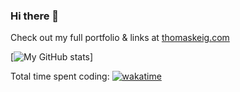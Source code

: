### Hi there 👋

Check out my full portfolio & links at [thomaskeig.com](https://thomaskeig.com)

[![My GitHub stats](https://github-readme-stats.vercel.app/api?username=thomaskeig)]

Total time spent coding: [![wakatime](https://wakatime.com/badge/user/480b687b-2192-4bd9-8fce-2c512ab7aab5.svg)](https://wakatime.com/@480b687b-2192-4bd9-8fce-2c512ab7aab5)

<!--
**thomaskeig/thomaskeig** is a ✨ _special_ ✨ repository because its `README.md` (this file) appears on your GitHub profile.

Here are some ideas to get you started:

- 🔭 I’m currently working on ...
- 🌱 I’m currently learning ...
- 👯 I’m looking to collaborate on ...
- 🤔 I’m looking for help with ...
- 💬 Ask me about ...
- 📫 How to reach me: ...
- 😄 Pronouns: ...
- ⚡ Fun fact: ...
-->
